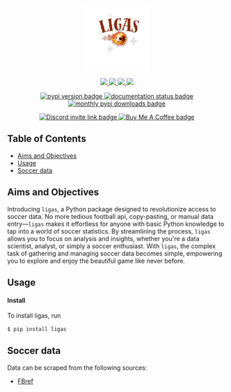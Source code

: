 <p align="center">
  <img src="https://github.com/EDJINEDJA/ligas/blob/main/docs/images/ligas.png" alt="ligas logo" height="150"></img>
</p>
<p align="center">
    <a href="https://github.com/EDJINEDJA/ligas/blob/main/LICENSE" alt="Licence">
        <img src="https://img.shields.io/badge/license-MIT-yellow.svg" />
    </a>
    <a href="https://github.com/EDJINEDJA/ligas/commits/main" alt="Commits">
        <img src="https://img.shields.io/github/last-commit/EDJINEDJA/bot/main" />
    </a>
    <a href="https://github.com/EDJINEDJA/ligas" alt="Activity">
        <img src="https://img.shields.io/badge/contributions-welcome-orange.svg" />
    </a>
    <a href="https://github.com/EDJINEDJA/ligas" alt="Web Status">
        <img src="https://img.shields.io/website?down_color=red&down_message=down&up_color=success&up_message=up&url=http%3A%2F%2Fmatthaythornthwaite.pythonanywhere.com%2F" />
    </a>
</p>
<p align="center">
  <a href="https://pypi.org/project/ligas/">
    <img src="https://img.shields.io/pypi/v/ligas.svg", alt="pypi version badge"></img>
  </a>
  <a href="https://ligas.readthedocs.io/en/latest/">
    <img src="https://readthedocs.org/projects/nrc4d/badge/?version=latest" alt="documentation status badge"/></img>
  </a>
  <a href="https://pypi.org/project/ligas/">
    <img src="https://img.shields.io/pypi/dm/ligas.svg" alt="monthly pypi downloads badge"/></img>
  </a>
</p>

<p align="center">
  <a href=https://discord.com/invite/C5N8dqCJAq>
    <img src="https://dcbadge.limes.pink/api/server/C5N8dqCJAq" alt="Discord invite link badge"></img>
  </a>
  <a href="https://buymeacoffee.com/oseymour">
    <img src="https://www.buymeacoffee.com/assets/img/custom_images/orange_img.png" alt="Buy Me A Coffee badge"></img>
  </a>
</p>

## Table of Contents

<!--ts-->
* [Aims and Objectives](#Aims-and-Objectives)
* [Usage](#Usage)
* [Soccer data](#Soccer-data)
<!--te-->

## Aims and Objectives

Introducing `ligas`, a Python package designed to revolutionize access to soccer data. No more tedious football api, copy-pasting, or manual data entry—`ligas` makes it effortless for anyone with basic Python knowledge to tap into a world of soccer statistics. By streamlining the process, `ligas` allows you to focus on analysis and insights, whether you're a data scientist, analyst, or simply a soccer enthusiast. With `ligas`, the complex task of gathering and managing soccer data becomes simple, empowering you to explore and enjoy the beautiful game like never before.


## Usage
#### Install

To install ligas, run
```bash
$ pip install ligas
```

## Soccer data
Data can be scraped from the following sources:
* [FBref](https://fbref.com/en/)